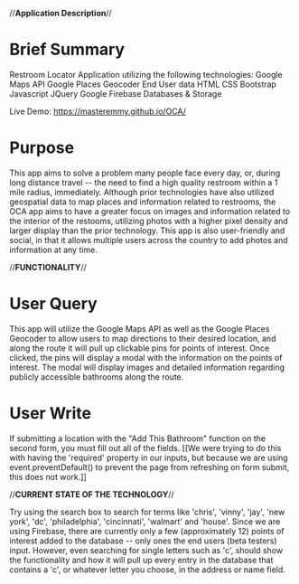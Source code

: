 
//**Application Description**// 

# Brief Summary 
Restroom Locator Application utilizing the following technologies: 
Google Maps API
Google Places Geocoder
End User data 
HTML
CSS
Bootstrap
Javascript 
JQuery 
Google Firebase Databases & Storage  

Live Demo: https://masteremmy.github.io/OCA/

# Purpose
This app aims to solve a problem many people face every day, or, during long distance travel -- the need to find a high quality restroom within a 1 mile radius, immediately. Although prior technologies have also utilized geospatial data to map places and information related to restrooms, the OCA app aims to have a greater focus on images and information related to the interior of the restooms, utilizing photos with a higher pixel density and larger display than the prior technology. This app is also user-friendly and social, in that it allows multiple users across the country to add photos and information at any time.  

//**FUNCTIONALITY**// 

# User Query 
This app will utilize the Google Maps API as well as the Google Places Geocoder to allow users to map directions to their desired location, and along the route it will pull up clickable pins for points of interest. Once clicked, the pins will display a modal with the information on the points of interest. The modal will display images and detailed information regarding publicly accessible bathrooms along the route. 

# User Write 
If submitting a location with the "Add This Bathroom" function on the second form, you must fill out all of the fields. [[We were trying to do this with having the 'required' property in our inputs, but because we are using event.preventDefault() to prevent the page from refreshing on form submit, this does not work.]]


//**CURRENT STATE OF THE TECHNOLOGY**//

Try using the search box to search for terms like 'chris', 'vinny', 'jay', 'new york', 'dc', 'philadelphia', 'cincinnati', 'walmart' and 'house'. Since we are using Firebase, there are currently only a few (approximately 12) points of interest added to the database -- only ones the end users (beta testers) input. However, even searching for single letters such as 'c', should show the functionality and how it will pull up every entry in the database that contains a 'c', or whatever letter you choose, in the address or name field. 

